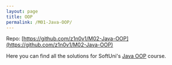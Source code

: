 ```yaml
---
layout: page
title: OOP
permalink: /M01-Java-OOP/
---
```


Repo: [https://github.com/z1n0v1/M02-Java-OOP](https://github.com/z1n0v1/M02-Java-OOP)

Here you can find all the solutions for SoftUni's [Java OOP](https://softuni.bg/trainings/3587/java-oop-february-2022) course.